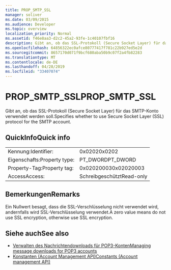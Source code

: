 ```yaml
---
title: PROP_SMTP_SSL
manager: soliver
ms.date: 03/09/2015
ms.audience: Developer
ms.topic: overview
localization_priority: Normal
ms.assetid: f46e8aa3-d2c2-45a2-93fe-1c40107fbf16
description: Gibt an, ob das SSL-Protokoll (Secure Socket Layer) für das SMTP-Konto verwendet werden soll.
ms.openlocfilehash: 64856322ec0afce80777417f781c22b927ed5e2d
ms.sourcegitcommit: 8657170d071f9bcf680aba50b9c07f2a4fb82283
ms.translationtype: MT
ms.contentlocale: de-DE
ms.lasthandoff: 04/28/2019
ms.locfileid: "33407074"
---
```

# <a name="propsmtpssl"></a><span data-ttu-id="e9d1d-103">PROP_SMTP_SSL</span><span class="sxs-lookup"><span data-stu-id="e9d1d-103">PROP_SMTP_SSL</span></span>

<span data-ttu-id="e9d1d-104">Gibt an, ob das SSL-Protokoll (Secure Socket Layer) für das SMTP-Konto verwendet werden soll.</span><span class="sxs-lookup"><span data-stu-id="e9d1d-104">Specifies whether to use Secure Socket Layer (SSL) protocol for the SMTP account.</span></span>
  
## <a name="quick-info"></a><span data-ttu-id="e9d1d-105">QuickInfo</span><span class="sxs-lookup"><span data-stu-id="e9d1d-105">Quick info</span></span>

|||
|:-----|:-----|
|<span data-ttu-id="e9d1d-106">Kennung:</span><span class="sxs-lookup"><span data-stu-id="e9d1d-106">Identifier:</span></span>  <br/> |<span data-ttu-id="e9d1d-107">0x0202</span><span class="sxs-lookup"><span data-stu-id="e9d1d-107">0x0202</span></span>  <br/> |
|<span data-ttu-id="e9d1d-108">Eigenschafts:</span><span class="sxs-lookup"><span data-stu-id="e9d1d-108">Property type:</span></span>  <br/> |<span data-ttu-id="e9d1d-109">PT_DWORD</span><span class="sxs-lookup"><span data-stu-id="e9d1d-109">PT_DWORD</span></span>  <br/> |
|<span data-ttu-id="e9d1d-110">Property-Tag:</span><span class="sxs-lookup"><span data-stu-id="e9d1d-110">Property tag:</span></span>  <br/> |<span data-ttu-id="e9d1d-111">0x02020003</span><span class="sxs-lookup"><span data-stu-id="e9d1d-111">0x02020003</span></span>  <br/> |
|<span data-ttu-id="e9d1d-112">Access</span><span class="sxs-lookup"><span data-stu-id="e9d1d-112">Access:</span></span>  <br/> |<span data-ttu-id="e9d1d-113">Schreibgeschützt</span><span class="sxs-lookup"><span data-stu-id="e9d1d-113">Read-only</span></span>  <br/> |
   
## <a name="remarks"></a><span data-ttu-id="e9d1d-114">Bemerkungen</span><span class="sxs-lookup"><span data-stu-id="e9d1d-114">Remarks</span></span>

<span data-ttu-id="e9d1d-115">Ein Nullwert besagt, dass die SSL-Verschlüsselung nicht verwendet wird, andernfalls wird SSL-Verschlüsselung verwendet.</span><span class="sxs-lookup"><span data-stu-id="e9d1d-115">A zero value means do not use SSL encryption, otherwise use SSL encryption.</span></span>
  
## <a name="see-also"></a><span data-ttu-id="e9d1d-116">Siehe auch</span><span class="sxs-lookup"><span data-stu-id="e9d1d-116">See also</span></span>

- [<span data-ttu-id="e9d1d-117">Verwalten des Nachrichtendownloads für POP3-Konten</span><span class="sxs-lookup"><span data-stu-id="e9d1d-117">Managing message downloads for POP3 accounts</span></span>](managing-message-downloads-for-pop3-accounts.md) 
- [<span data-ttu-id="e9d1d-118">Konstanten (Account Management API)</span><span class="sxs-lookup"><span data-stu-id="e9d1d-118">Constants (Account management API)</span></span>](constants-account-management-api.md)

